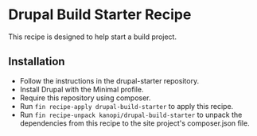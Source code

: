 # Drupal Build Starter Recipe

This recipe is designed to help start a build project.

## Installation

- Follow the instructions in the drupal-starter repository.
- Install Drupal with the Minimal profile.
- Require this repository using composer.
- Run `fin recipe-apply drupal-build-starter` to apply this recipe.
- Run `fin recipe-unpack kanopi/drupal-build-starter` to unpack the dependencies
 from this recipe to the site project's composer.json file.
